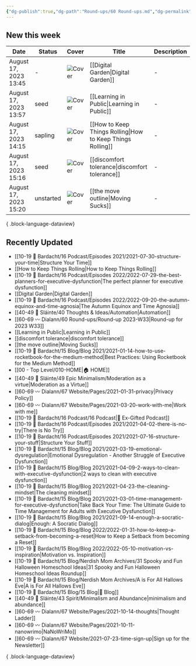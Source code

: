 ```yaml
---
{"dg-publish":true,"dg-path":"Round-ups/60 Round-ups.md","dg-permalink":"roundup","permalink":"/roundup/","title":"What's new this week","pinned":true,"contentClasses":"cards cards-1-1","noteIcon":"","created":"","updated":"2023-08-13T09:22:05.216-04:00"}
---
```



## New this week

| Date                  | Status    | Cover                                                                                                                                                                                                                                        | Title                                                         | Description |
| --------------------- | --------- | -------------------------------------------------------------------------------------------------------------------------------------------------------------------------------------------------------------------------------------------- | ------------------------------------------------------------- | ----------- |
| August 17, 2023 13:45 | \-        | ![Cover]()                                                                                                                                                                                                                                   | [[Digital Garden\|Digital Garden]]                         | \-          |
| August 17, 2023 13:57 | seed      | ![Cover]()                                                                                                                                                                                                                                   | [[Learning in Public\|Learning in Public]]                 | \-          |
| August 17, 2023 14:15 | sapling   | ![Cover](https://images.unsplash.com/photo-1505552613537-4aab9bf431c8?crop=entropy&cs=tinysrgb&fit=max&fm=jpg&ixid=M3wzNjAwOTd8MHwxfHNlYXJjaHwxNTF8fHJvbGxpbmclMjBzb2NjZXIlMjBiYWxsfGVufDB8MHx8fDE2OTIyOTQwMzN8MA&ixlib=rb-4.0.3&q=80&w=400) | [[How to Keep Things Rolling\|How to Keep Things Rolling]] | \-          |
| August 17, 2023 15:16 | seed      | ![Cover]()                                                                                                                                                                                                                                   | [[discomfort tolerance\|discomfort tolerance]]             | \-          |
| August 17, 2023 15:20 | unstarted | ![Cover]()                                                                                                                                                                                                                                   | [[the move outline\|Moving Sucks]]                         | \-          |

{ .block-language-dataview}

## Recently Updated
- [[10-19 💢 Bardacht/16 Podcast/Episodes 2021/2021-07-30-structure-your-time\|Structure Your Time]]
- [[How to Keep Things Rolling\|How to Keep Things Rolling]]
- [[10-19 💢 Bardacht/16 Podcast/Episodes 2022/2022-07-29-the-best-planners-for-executive-dysfunction\|The perfect planner for executive dysfunction]]
- [[Digital Garden\|Digital Garden]]
- [[10-19 💢 Bardacht/16 Podcast/Episodes 2022/2022-09-20-the-autumn-equinox-and-time-agnosia\|The Autumn Equinox and Time Agnosia]]
- [[40-49 🔅 Sláinte/40 Thoughts & Ideas/Automation\|Automation]]
- [[60-69 〰️ Dialann/60 Round-ups/Round-up 2023-W33\|Round-up for 2023 W33]]
- [[Learning in Public\|Learning in Public]]
- [[discomfort tolerance\|discomfort tolerance]]
- [[the move outline\|Moving Sucks]]
- [[10-19 💢 Bardacht/15 Blog/Blog 2021/2021-01-14-how-to-use-rocketbook-for-the-medium-method\|Best Practices: Using Rocketbook for the Medium Method]]
- [[00 - Top Level/010-HOME\|🏠 HOME]]
- [[40-49 🔅 Sláinte/49 Epic Minimalism/Moderation as a virtue\|Moderation as a Virtue]]
- [[60-69 〰️ Dialann/67 Website/Pages/2021-01-31-privacy\|Privacy Policy]]
- [[60-69 〰️ Dialann/67 Website/Pages/2021-03-20-work-with-me\|Work with me]]
- [[10-19 💢 Bardacht/16 Podcast/16 Podcast\|📌 Ex-Gifted Podcast]]
- [[10-19 💢 Bardacht/16 Podcast/Episodes 2021/2021-04-02-there-is-no-try\|There is No Try]]
- [[10-19 💢 Bardacht/16 Podcast/Episodes 2021/2021-07-16-structure-your-stuff\|Structure Your Stuff]]
- [[10-19 💢 Bardacht/15 Blog/Blog 2021/2021-03-19-emotional-dysregulation\|Emotional Dysregulation - Another Struggle of Executive Dysfunction]]
- [[10-19 💢 Bardacht/15 Blog/Blog 2021/2021-04-09-2-ways-to-clean-with-executive-dysfunction\|2 ways to clean with executive dysfunction]]
- [[10-19 💢 Bardacht/15 Blog/Blog 2021/2021-04-23-the-cleaning-mindset\|The cleaning mindset]]
- [[10-19 💢 Bardacht/15 Blog/Blog 2021/2021-03-01-time-management-for-executive-dysfunction\|Take Back Your Time: The Ultimate Guide to Time Management for Adults with Executive Dysfunction]]
- [[10-19 💢 Bardacht/15 Blog/Blog 2021/2021-09-14-enough-a-socratic-dialog\|Enough: A Socratic Dialog]]
- [[10-19 💢 Bardacht/15 Blog/Blog 2022/2022-01-31-how-to-keep-a-setback-from-becoming-a-reset\|How to Keep a Setback from becoming a Reset]]
- [[10-19 💢 Bardacht/15 Blog/Blog 2022/2022-05-10-motivation-vs-inspiration\|Motivation vs. Inspiration]]
- [[10-19 💢 Bardacht/15 Blog/Nerdish Mom Archives/31 Spooky and Fun Halloween Homeschool Ideas\|31 Spooky and Fun Halloween Homeschool Ideas Roundup]]
- [[10-19 💢 Bardacht/15 Blog/Nerdish Mom Archives/A is For All Hallows Eve\|A is For All Hallows Eve]]
- [[10-19 💢 Bardacht/15 Blog/15 Blog\|📌 Blog]]
- [[40-49 🔅 Sláinte/43 Spirit/Minimalism and Abundance\|minimalism and abundance]]
- [[60-69 〰️ Dialann/67 Website/Pages/2021-10-14-thoughts\|Thought Ladder]]
- [[60-69 〰️ Dialann/67 Website/Pages/2021-10-11-nanowrimo\|NaNoWriMo]]
- [[60-69 〰️ Dialann/67 Website/2021-07-23-time-sign-up\|Sign up for the Newsletter]]

{ .block-language-dataview}






